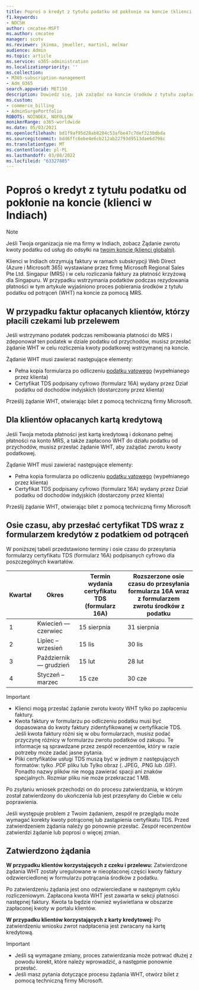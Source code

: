 ```yaml
---
title: Poproś o kredyt z tytułu podatku od pokłonie na koncie (klienci w Indiach)
f1.keywords:
- NOCSH
author: cmcatee-MSFT
ms.author: cmcatee
manager: scotv
ms.reviewer: jkinma, jmueller, martinl, melmar
audience: Admin
ms.topic: article
ms.service: o365-administration
ms.localizationpriority: ''
ms.collection:
- M365-subscription-management
- Adm_O365
search.appverid: MET150
description: Dowiedz się, jak zażądać na koncie środków z tytułu zapłaconego podatku od wartościowego. Ten artykuł dotyczy tylko klientów w Indiach.
ms.custom:
- commerce_billing
- AdminSurgePortfolio
ROBOTS: NOINDEX, NOFOLLOW
monikerRange: o365-worldwide
ms.date: 05/03/2021
ms.openlocfilehash: bd1f9af95d28ab8204c53afbe47c7def3230dbda
ms.sourcegitcommit: bdd6ffc6ebe4e6cb212ab22793d9513dae6d798c
ms.translationtype: MT
ms.contentlocale: pl-PL
ms.lasthandoff: 03/08/2022
ms.locfileid: "63327885"
---
```

# <a name="request-a-credit-for-withholding-tax-on-your-account-india-customers"></a>Poproś o kredyt z tytułu podatku od pokłonie na koncie (klienci w Indiach)

> [!NOTE]
>
> Jeśli Twoja organizacja nie ma firmy w Indiach, zobacz Żądanie zwrotu kwoty podatku od usług do odsyłki na [twoim koncie (klienci globalni)](withholding-tax-credit-global.md).

Klienci w Indiach otrzymują faktury w ramach subskrypcji Web Direct (Azure i Microsoft 365) wystawiane przez firmę Microsoft Regional Sales Pte Ltd. Singapur (MRS) i w celu rozliczania faktury za płatność krzyżową dla Singapuru. W przypadku wstrzymania podatków podczas rezydowania płatności w tym artykule wyjaśniono proces pobierania środków z tytułu podatku od potrąceń (WHT) na koncie za pomocą MRS.

## <a name="for-invoice-pay-customers-who-pay-by-check-or-wire"></a>W przypadku faktur opłacanych klientów, którzy płacili czekami lub przelewem

Jeśli wstrzymano podatek podczas remibowania płatności do MRS i zdeponował ten podatek w dziale podatku od przychodów, musisz przesłać żądanie WHT w celu rozliczenia kwoty podatkowej wstrzymanej na koncie.

Żądanie WHT musi zawierać następujące elementy:

- Pełna kopia formularza po odliczeniu [podatku vatowego](https://download.microsoft.com/download/a/2/a/a2a35969-2d54-4faa-ba41-6a50525eba70/WHT%20Credit%20Form%20-%20India.docx) (wypełnianego przez klienta)
- Certyfikat TDS podpisany cyfrowo (formularz 16A) wydany przez Dział podatku od dochodów indyjskich (dostarczony przez klienta)

Prześlij żądanie WHT, otwierając bilet z pomocą techniczną firmy Microsoft.

## <a name="for-customers-who-pay-by-credit-card"></a>Dla klientów opłacanych kartą kredytową

Jeśli Twoja metoda płatności jest kartą kredytową i dokonano pełnej płatności na konto MRS, a także zapłacono WHT do działu podatku od przychodów, musisz przesłać żądanie WHT, aby zażądać zwrotu kwoty podatkowej.

Żądanie WHT musi zawierać następujące elementy:

- Pełna kopia formularza po odliczeniu [podatku vatowego](https://download.microsoft.com/download/a/2/a/a2a35969-2d54-4faa-ba41-6a50525eba70/WHT%20Credit%20Form%20-%20India.docx) (wypełnianego przez klienta)
- Certyfikat TDS podpisany cyfrowo (formularz 16A) wydany przez Dział podatku od dochodów indyjskich (dostarczony przez klienta)

Prześlij żądanie WHT, otwierając bilet z pomocą techniczną firmy Microsoft

## <a name="timelines-to-submit-the-tds-certificate-together-with-the-withholding-tax-credit-form"></a>Osie czasu, aby przesłać certyfikat TDS wraz z formularzem kredytów z podatkiem od potrąceń

W poniższej tabeli przedstawiono terminy i osie czasu do przesyłania formularzy certyfikatu TDS (formularz 16A) podpisanych cyfrowo dla poszczególnych kwartałów.

| Kwartał | Okres | Termin wydania certyfikatu TDS (formularz 16A) | Rozszerzone osie czasu do przesyłania formularza 16A wraz z formularzem zwrotu środków z podatku |
|-|-|-|-|
| 1 | Kwiecień — czerwiec | 15 sierpnia | 31 sierpnia |
| 2 | Lipiec – wrzesień | 15 lis | 30 lis |
| 3 | Październik — grudzień | 15 lut | 28 lut |
| 4 | Styczeń – marzec | 15 cze | 30 cze |

> [!IMPORTANT]
>
> - Klienci mogą przesłać żądanie zwrotu kwoty WHT tylko po zapłaceniu faktury.
> - Kwota faktury w formularzu po odliczeniu podatku musi być dopasowana do kwoty faktury zidentyfikowanej w certyfikacie TDS. Jeśli kwota faktury różni się w obu formularzach, musisz podać przyczynę różnicy w formularzu zwrotu podatków od zakupu. Te informacje są sprawdzane przez zespół recenzentów, który w razie potrzeby może zadać jasne pytania.
> - Pliki certyfikatów usługi TDS muszą być w jednym z następujących formatów: tylko .PDF pliku lub Tylko obraz (. JPEG, .PNG lub .GIF). Ponadto nazwy plików nie mogą zawierać spacji ani znaków specjalnych. Rozmiar pliku nie może przekraczać 1 MB.

Po zsyłaniu wniosek przechodzi on do procesu zatwierdzania, w którym został zatwierdzony do ukończenia lub jest przesyłany do Ciebie w celu poprawienia.

Jeśli występuje problem z Twoim żądaniem, zespół re przeglądu może wymagać korekty kwoty potrąconej lub zastąpienia certyfikatu TDS. Przed zatwierdzeniem żądania należy go ponownie przesłać. Zespół recenzentów zatwierdzi żądanie lub poprosi o więcej zmian.

## <a name="approved-requests"></a>Zatwierdzono żądania

**W przypadku klientów korzystających z czeku i przelewu:** Zatwierdzone żądania WHT zostały uregulowane w nieopłaconej części kwoty faktury odzwierciedlonej w formularzu potrącania środków z podatku.

Po zatwierdzeniu żądania jest ono odzwierciedlane w następnym cyklu rozliczeniowym. Zapłacona kwota WHT jest zawarta w sekcji płatności następnej faktury. Kwota ta będzie również wyświetlana w obszarze zapłaconej kwoty w portalu klientów.

**W przypadku klientów korzystających z karty kredytowej:** Po zatwierdzeniu wniosku zwrot nadpłacenia jest zwracany na kartę kredytową.

> [!IMPORTANT]
>
> - Jeśli są wymagane zmiany, proces zatwierdzania może potrwać dłużej z powodu korekt, które należy wprowadzić, a następnie ponownie przesłać.
> - Jeśli masz pytania dotyczące procesu żądania WHT, otwórz bilet z pomocą techniczną firmy Microsoft.
